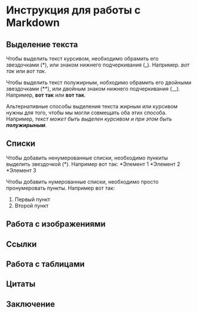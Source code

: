# Инструкция для работы с Markdown

## Выделение текста
Чтобы выделить текст курсивом, необходимо обрамить его звездочками (*), или знаком нижнего подчеркивания (_). Например. *вот так* или _вот так_.

Чтобы выделить текст полужирным, нобходимо обрамить его двойными звездочками (**), или двойным знаком нижнего подчеркивания (__). Например, **вот так** или __вот так__.

Альтернативные способы выделения текста жирным или курсивом нужны для того, чтобы мы могли совмещать оба этих способа. Например, _текст может быть выделен курсивом и при этом быть **полужирыным**_.

## Списки
Чтобы добавить ненумерованные списки, необходимо пункиты выделить звездочкой (*). 
Например вот так:
 *Элемент 1
 *Элемент 2
 *Элемент 3

Чтобы добавить нумерованные списки, необходимо просто пронумеровать пункты. 
Например вот так: 
1. Первый пункт
2. Второй пункт

## Работа с изображениями

## Ссылки

## Работа с таблицами

## Цитаты

## Заключение